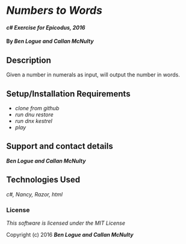 # _Numbers to Words_

#### _c# Exercise for Epicodus, 2016_

#### By _**Ben Logue and Callan McNulty**_

## Description

Given a number in numerals as input, will output the number in words.

## Setup/Installation Requirements

* _clone from github_
* _run dnu restore_
* _run dnx kestrel_
* _play_

## Support and contact details

_**Ben Logue and Callan McNulty**_

## Technologies Used

_c#, Nancy, Razor, html_

### License

*This software is licensed under the MIT License*

Copyright (c) 2016 **_Ben Logue and Callan McNulty_**
